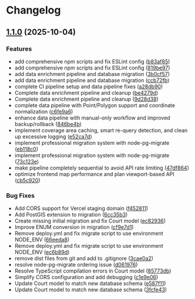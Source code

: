 # Changelog

## [1.1.0](https://github.com/TheSurfingCoder/CourtPulse/compare/backend-v1.0.1...backend-v1.1.0) (2025-10-04)


### Features

* add comprehensive npm scripts and fix ESLint config ([b83af85](https://github.com/TheSurfingCoder/CourtPulse/commit/b83af857702766b3a91dbdc9b883f5820a3fcc54))
* add comprehensive npm scripts and fix ESLint config ([819be97](https://github.com/TheSurfingCoder/CourtPulse/commit/819be97a28d5002f9e90426f020cb0933932ba24))
* add data enrichment pipeline and database migration ([3b0cf57](https://github.com/TheSurfingCoder/CourtPulse/commit/3b0cf57c848ae1f8d168834116d709e2f1ee42a3))
* add data enrichment pipeline and database migration ([ccb72fb](https://github.com/TheSurfingCoder/CourtPulse/commit/ccb72fbdd7726991d119f9d1f13025c0c136cad6))
* complete CI pipeline setup and data pipeline fixes ([a28db90](https://github.com/TheSurfingCoder/CourtPulse/commit/a28db905e2bdbde7b3335cd3e5b0d3fae86ab6e2))
* Complete data enrichment pipeline and cleanup ([be4279d](https://github.com/TheSurfingCoder/CourtPulse/commit/be4279d55c5dcc0d58a538161ab434b0e3bbd300))
* Complete data enrichment pipeline and cleanup ([9d28d38](https://github.com/TheSurfingCoder/CourtPulse/commit/9d28d38fda4f08726e9bd16292e8e79fb867c650))
* complete data pipeline with Point/Polygon support and coordinate normalization ([c6fe9a6](https://github.com/TheSurfingCoder/CourtPulse/commit/c6fe9a6f353e3a6d0f40938eecea57633ab6d52f))
* enhance data pipeline with manual-only workflow and improved backup/rollback ([846be4b](https://github.com/TheSurfingCoder/CourtPulse/commit/846be4bffa73f3e0284d26cb4101d411202d01ac))
* implement coverage area caching, smart re-query detection, and clean up excessive logging ([e52ca7d](https://github.com/TheSurfingCoder/CourtPulse/commit/e52ca7d765a195d7edba1c3cac217820ce540bf9))
* implement professional migration system with node-pg-migrate ([eb118c0](https://github.com/TheSurfingCoder/CourtPulse/commit/eb118c09db74c21fe3e1b2ff02eeb45a380095be))
* implement professional migration system with node-pg-migrate ([73c123e](https://github.com/TheSurfingCoder/CourtPulse/commit/73c123e2f825a6619bb438da752ded072df7ae84))
* make pipeline completely sequential to avoid API rate limiting ([47df864](https://github.com/TheSurfingCoder/CourtPulse/commit/47df86459cf223285c1925ec9a4a4bfe38c2246c))
* optimize frontend map performance and plan viewport-based API ([cb5c920](https://github.com/TheSurfingCoder/CourtPulse/commit/cb5c92081cc3e16191afd402110a2c6ebdd2bf95))


### Bug Fixes

* Add CORS support for Vercel staging domain ([f452811](https://github.com/TheSurfingCoder/CourtPulse/commit/f4528115ac43de4d74cc10d441bf2763e0886be2))
* Add PostGIS extension to migration ([6cc35b3](https://github.com/TheSurfingCoder/CourtPulse/commit/6cc35b36d826198f4dc1c0286c9a4797ba002d01))
* Create missing initial migration and fix Court model ([ec82936](https://github.com/TheSurfingCoder/CourtPulse/commit/ec82936ba90e46e1e7715a1ca8d34625d2a54d74))
* Improve ENUM conversion in migration ([cf9e7d1](https://github.com/TheSurfingCoder/CourtPulse/commit/cf9e7d1dce5265f9b567d03fb1e9e7574a2b28ab))
* Remove deploy.yml and fix migrate script to use environment NODE_ENV ([66eeda8](https://github.com/TheSurfingCoder/CourtPulse/commit/66eeda806f6332801f6d0208cc3406a0ba06d3b8))
* Remove deploy.yml and fix migrate script to use environment NODE_ENV ([ec6b89d](https://github.com/TheSurfingCoder/CourtPulse/commit/ec6b89df98ca01253b9185901ddaa19520e96751))
* remove dist files from git and add to .gitignore ([3cae0a2](https://github.com/TheSurfingCoder/CourtPulse/commit/3cae0a27424906885b89c2910c4db46a9e53df97))
* resolve node-pg-migrate ordering issue ([d061976](https://github.com/TheSurfingCoder/CourtPulse/commit/d061976643fcc672cb210b7330a495caf7006c5a))
* Resolve TypeScript compilation errors in Court model ([85773db](https://github.com/TheSurfingCoder/CourtPulse/commit/85773dbf83cb68e025ac6c3c1162091ec22ebca0))
* Simplify CORS configuration and add debugging ([c1e9e06](https://github.com/TheSurfingCoder/CourtPulse/commit/c1e9e06d646d94d0be3a9acda0f9c13637e97a67))
* Update Court model to match new database schema ([e587f11](https://github.com/TheSurfingCoder/CourtPulse/commit/e587f11a9fd38f709435fc9d29da0ecf5ced90a2))
* Update Court model to match new database schema ([3fcfe43](https://github.com/TheSurfingCoder/CourtPulse/commit/3fcfe43c21d546a3ea6cac07f9769e95bf96237b))
